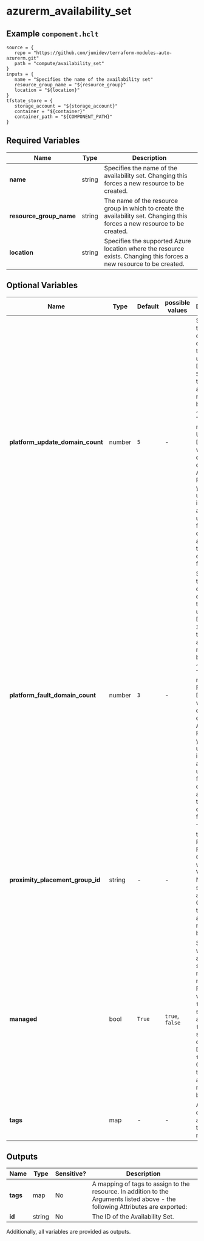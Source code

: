 # azurerm_availability_set



## Example `component.hclt`

```hcl
source = {
   repo = "https://github.com/jumidev/terraform-modules-auto-azurerm.git"   
   path = "compute/availability_set"   
}
inputs = {
   name = "Specifies the name of the availability set"   
   resource_group_name = "${resource_group}"   
   location = "${location}"   
}
tfstate_store = {
   storage_account = "${storage_account}"   
   container = "${container}"   
   container_path = "${COMPONENT_PATH}"   
}
```

## Required Variables

| Name | Type |  Description |
| ---- | --------- |  ----------- |
| **name** | string |  Specifies the name of the availability set. Changing this forces a new resource to be created. | 
| **resource_group_name** | string |  The name of the resource group in which to create the availability set. Changing this forces a new resource to be created. | 
| **location** | string |  Specifies the supported Azure location where the resource exists. Changing this forces a new resource to be created. | 

## Optional Variables

| Name | Type |  Default  |  possible values |  Description |
| ---- | --------- |  ----------- | ----------- | ----------- |
| **platform_update_domain_count** | number |  `5`  |  -  |  Specifies the number of update domains that are used. Defaults to `5`. Changing this forces a new resource to be created. ~> **NOTE:** The number of Update Domains varies depending on which Azure Region you're using. More information about update and fault domains and how they work can be found [here](https://learn.microsoft.com/en-us/azure/virtual-machines/availability-set-overview). | 
| **platform_fault_domain_count** | number |  `3`  |  -  |  Specifies the number of fault domains that are used. Defaults to `3`. Changing this forces a new resource to be created. ~> **NOTE:** The number of Fault Domains varies depending on which Azure Region you're using. More information about update and fault domains and how they work can be found [here](https://learn.microsoft.com/en-us/azure/virtual-machines/availability-set-overview). | 
| **proximity_placement_group_id** | string |  -  |  -  |  The ID of the Proximity Placement Group to which this Virtual Machine should be assigned. Changing this forces a new resource to be created. | 
| **managed** | bool |  `True`  |  `true`, `false`  |  Specifies whether the availability set is managed or not. Possible values are `true` (to specify aligned) or `false` (to specify classic). Default is `true`. Changing this forces a new resource to be created. | 
| **tags** | map |  -  |  -  |  A mapping of tags to assign to the resource. | 



## Outputs

| Name | Type | Sensitive? | Description |
| ---- | ---- | --------- | --------- |
| **tags** | map | No  | A mapping of tags to assign to the resource. In addition to the Arguments listed above - the following Attributes are exported: | 
| **id** | string | No  | The ID of the Availability Set. | 

Additionally, all variables are provided as outputs.

